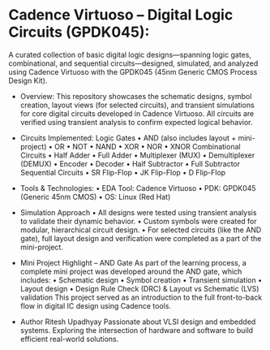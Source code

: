 # Cadence Virtuoso – Digital Logic Circuits (GPDK045):
A curated collection of basic digital logic designs—spanning logic gates, combinational, and sequential circuits—designed, simulated, and analyzed using Cadence Virtuoso with the GPDK045 (45nm Generic CMOS Process Design Kit).

* Overview:
This repository showcases the schematic designs, symbol creation, layout views (for selected circuits), and transient simulations for core digital circuits developed in Cadence Virtuoso. All circuits are verified using transient analysis to confirm expected logical behavior.

* Circuits Implemented:
Logic Gates
•	AND (also includes layout + mini-project)
•	OR
•	NOT
•	NAND
•	XOR
•	NOR
•	XNOR
Combinational Circuits
•	Half Adder
•	Full Adder
•	Multiplexer (MUX)
•	Demultiplexer (DEMUX)
•	Encoder
•	Decoder
•	Half Subtractor
•	Full Subtractor
Sequential Circuits
•	SR Flip-Flop
•	JK Flip-Flop
•	D Flip-Flop

* Tools & Technologies:
•	EDA Tool: Cadence Virtuoso
•	PDK: GPDK045 (Generic 45nm CMOS)
•	OS: Linux (Red Hat)

* Simulation Approach
•	All designs were tested using transient analysis to validate their dynamic behavior.
•	Custom symbols were created for modular, hierarchical circuit design.
•	For selected circuits (like the AND gate), full layout design and verification were completed as a part of the mini-project.

* Mini Project Highlight – AND Gate
As part of the learning process, a complete mini project was developed around the AND gate, which includes:
•	Schematic design
•	Symbol creation
•	Transient simulation
•	Layout design
•	Design Rule Check (DRC) & Layout vs Schematic (LVS) validation
This project served as an introduction to the full front-to-back flow in digital IC design using Cadence tools.
* Author
Ritesh Upadhyay
Passionate about VLSI design and embedded systems. Exploring the intersection of hardware and software to build efficient real-world       solutions.
